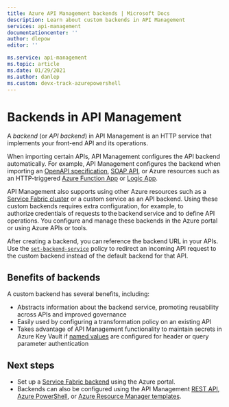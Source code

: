 ```yaml
---
title: Azure API Management backends | Microsoft Docs
description: Learn about custom backends in API Management
services: api-management
documentationcenter: ''
author: dlepow
editor: ''

ms.service: api-management
ms.topic: article
ms.date: 01/29/2021
ms.author: danlep 
ms.custom: devx-track-azurepowershell
---
```


# Backends in API Management

A *backend* (or *API backend*) in API Management is an HTTP service that implements your front-end API and its operations.

When importing certain APIs, API Management configures the API backend automatically. For example, API Management configures the backend when importing an [OpenAPI specification](import-api-from-oas.md), [SOAP API](import-soap-api.md), or Azure resources such as an HTTP-triggered [Azure Function App](import-function-app-as-api.md) or [Logic App](import-logic-app-as-api.md).

API Management also supports using other Azure resources such as a [Service Fabric cluster](how-to-configure-service-fabric-backend.md) or a custom service as an API backend. Using these custom backends requires extra configuration, for example, to authorize credentials of requests to the backend service and to define API operations. You configure and manage these backends in the Azure portal or using Azure APIs or tools.

After creating a backend, you can reference the backend URL in your APIs. Use the [`set-backend-service`](api-management-transformation-policies.md#SetBackendService) policy to redirect an incoming API request to the custom backend instead of the default backend for that API.

## Benefits of backends

A custom backend has several benefits, including:

* Abstracts information about the backend service, promoting reusability across APIs and improved governance  
* Easily used by configuring a transformation policy on an existing API
* Takes advantage of API Management functionality to maintain secrets in Azure Key Vault if [named values](api-management-howto-properties.md) are configured for header or query parameter authentication

## Next steps

* Set up a [Service Fabric backend](how-to-configure-service-fabric-backend.md) using the Azure portal.
* Backends can also be configured using the API Management [REST API](/rest/api/apimanagement), [Azure PowerShell](/powershell/module/az.apimanagement/new-azapimanagementbackend), or [Azure Resource Manager templates](../service-fabric/service-fabric-tutorial-deploy-api-management.md).

